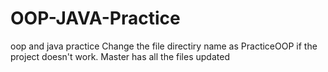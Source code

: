 # OOP-JAVA-Practice
oop and java practice
Change the file directiry name as  PracticeOOP if the project doesn't work.
Master has all the files updated
